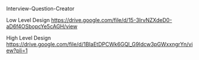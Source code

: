 Interview-Question-Creator

Low Level Design
https://drive.google.com/file/d/15-3IrvNZXdeD0-aD6f4OSbopcYe5cAGH/view

High Level Design
https://drive.google.com/file/d/1BIaEtDPCWk6GQl_G9Idcw3pGWxxngrYn/view?pli=1